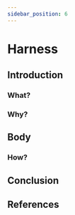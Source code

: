 ```yaml
---
sidebar_position: 6
---
```


# Harness

## Introduction

### What?

### Why?

## Body

### How?

## Conclusion

## References